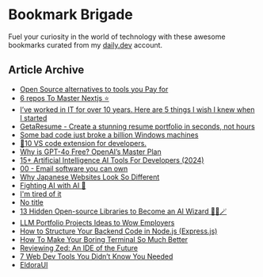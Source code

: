 # Bookmark Brigade
Fuel your curiosity in the world of technology with these awesome bookmarks curated from my [daily.dev](https://app.daily.dev/Anmol-Baranwal) account.

## Article Archive

<!-- DAILY-DEV-BOOKMARKS:START -->
- [Open Source alternatives to tools you Pay for](https://app.daily.dev/posts/gxwG9U2cF?utm_source=rss&utm_medium=bookmarks&utm_campaign=iWZFqWGzJuZ3TMf4ZW9aZ)
- [6 repos To Master Nextjs ⭐](https://app.daily.dev/posts/dQUmC4E0n?utm_source=rss&utm_medium=bookmarks&utm_campaign=iWZFqWGzJuZ3TMf4ZW9aZ)
- [I’ve worked in IT for over 10 years. Here are 5 things I wish I knew when I started](https://app.daily.dev/posts/oJdMug7vN?utm_source=rss&utm_medium=bookmarks&utm_campaign=iWZFqWGzJuZ3TMf4ZW9aZ)
- [GetaResume - Create a stunning resume portfolio in seconds, not hours](https://app.daily.dev/posts/vL3ZIQ1Nu?utm_source=rss&utm_medium=bookmarks&utm_campaign=iWZFqWGzJuZ3TMf4ZW9aZ)
- [Some bad code just broke a billion Windows machines](https://app.daily.dev/posts/WWyvASV4m?utm_source=rss&utm_medium=bookmarks&utm_campaign=iWZFqWGzJuZ3TMf4ZW9aZ)
- [🤯10 VS code extension for developers.](https://app.daily.dev/posts/DUlx08fvq?utm_source=rss&utm_medium=bookmarks&utm_campaign=iWZFqWGzJuZ3TMf4ZW9aZ)
- [Why is GPT-4o Free? OpenAI’s Master Plan](https://app.daily.dev/posts/jK52vTSGs?utm_source=rss&utm_medium=bookmarks&utm_campaign=iWZFqWGzJuZ3TMf4ZW9aZ)
- [15+ Artificial Intelligence AI Tools For Developers &lpar;2024&rpar;](https://app.daily.dev/posts/YJI4bn5by?utm_source=rss&utm_medium=bookmarks&utm_campaign=iWZFqWGzJuZ3TMf4ZW9aZ)
- [00 - Email software you can own](https://app.daily.dev/posts/nNtEdBh0Z?utm_source=rss&utm_medium=bookmarks&utm_campaign=iWZFqWGzJuZ3TMf4ZW9aZ)
- [Why Japanese Websites Look So Different](https://app.daily.dev/posts/liCW6jvKb?utm_source=rss&utm_medium=bookmarks&utm_campaign=iWZFqWGzJuZ3TMf4ZW9aZ)
- [Fighting AI with AI 🥊](https://app.daily.dev/posts/VjFCyztDd?utm_source=rss&utm_medium=bookmarks&utm_campaign=iWZFqWGzJuZ3TMf4ZW9aZ)
- [I&#39;m tired of it](https://app.daily.dev/posts/0iIH0PVPe?utm_source=rss&utm_medium=bookmarks&utm_campaign=iWZFqWGzJuZ3TMf4ZW9aZ)
- [No title](https://app.daily.dev/posts/xtAT0X8Ln?utm_source=rss&utm_medium=bookmarks&utm_campaign=iWZFqWGzJuZ3TMf4ZW9aZ)
- [13 Hidden Open-source Libraries to Become an AI Wizard 🧙‍♂️🪄](https://app.daily.dev/posts/oBrFbv2p2?utm_source=rss&utm_medium=bookmarks&utm_campaign=iWZFqWGzJuZ3TMf4ZW9aZ)
- [LLM Portfolio Projects Ideas to Wow Employers](https://app.daily.dev/posts/15j3VZQxc?utm_source=rss&utm_medium=bookmarks&utm_campaign=iWZFqWGzJuZ3TMf4ZW9aZ)
- [How to Structure Your Backend Code in Node.js &lpar;Express.js&rpar;](https://app.daily.dev/posts/B1YyVSe3C?utm_source=rss&utm_medium=bookmarks&utm_campaign=iWZFqWGzJuZ3TMf4ZW9aZ)
- [How To Make Your Boring Terminal So Much Better](https://app.daily.dev/posts/6IjuzuplN?utm_source=rss&utm_medium=bookmarks&utm_campaign=iWZFqWGzJuZ3TMf4ZW9aZ)
- [Reviewing Zed: An IDE of the Future](https://app.daily.dev/posts/hyzA7PbBo?utm_source=rss&utm_medium=bookmarks&utm_campaign=iWZFqWGzJuZ3TMf4ZW9aZ)
- [7 Web Dev Tools You Didn’t Know You Needed](https://app.daily.dev/posts/mGNIlxrQ9?utm_source=rss&utm_medium=bookmarks&utm_campaign=iWZFqWGzJuZ3TMf4ZW9aZ)
- [EldoraUI](https://app.daily.dev/posts/pP0o8xYzh?utm_source=rss&utm_medium=bookmarks&utm_campaign=iWZFqWGzJuZ3TMf4ZW9aZ)
<!-- DAILY-DEV-BOOKMARKS:END -->
